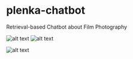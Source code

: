 # plenka-chatbot
Retrieval-based Chatbot about Film Photography



![alt text](https://github.com/yuliazherebtsova/plenka-chatbot/blob/master/blob/ex1.png) ![alt text](https://github.com/yuliazherebtsova/plenka-chatbot/blob/master/blob/ex2.png)

![alt text](https://github.com/yuliazherebtsova/plenka-chatbot/blob/master/blob/ex3.png)
